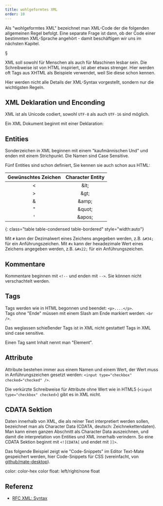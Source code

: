 ```yaml
---
title: wohlgeformtes XML
order: 10
---
```


Als "wohlgeformtes XML" bezeichnet man XML-Code der
die folgenden allgemeinen Regel befolgt. Eine separate
Frage ist dann, ob der Code einer bestimmten XML-Sprache
angehört - damit beschäftigen wir uns im nächsten Kapitel.

§

XML soll sowohl für Menschen als auch für Maschinen lesbar sein.
Die Schreibweise ist von HTML inspiriert, ist aber etwas strenger.
Hier werden oft Tags aus XHTML als Beispiele verwendet, weil Sie
diese schon kennen.

Hier werden nicht alle Details der XML-Syntax vorgestellt,
sondern nur die wichtigsten Regeln.

## XML Deklaration und Enconding

XML ist als Unicode codiert, sowohl `UTF-8` als auch `UTF-16`
sind möglich.  

Ein XML Dokument beginnt mit einer Deklaration:

<xml>
<?xml version="1.0" encoding="UTF-8" ?>
</xml>


## Entities

Sonderzeichen in XML beginnen mit einem "kaufmännischen Und" und enden
mit einem Strichpunkt. Die Namen sind Case Sensitive. 

Fünf Entities sind schon definiert, Sie kennen sie auch
schon aus HTML:

|Gewünschtes Zeichen | Character Entity|
|:--------:|:-------:|
| &lt;                 | &amp;lt;  |
| &gt;                 | &amp;gt;  |
| &amp;                 | &amp;amp; |
| "                 | &amp;quot;  |
| '                 | &amp;apos;  |
{: class="table table-condensed table-bordered" style="width:auto"}


Mit `#` kann der Dezimalwert eines Zeichens angegeben werden, z.B. `&#34;`
für ein Anführungszeichen. Mit `#x` kann der hexadezimale Wert eines Zeichens
angegeben werden, z.B. `&#x22;` für ein Anführungszeichen.

## Kommentare

Kommentare beginnen mit `<!--` und enden mit `-->`. Sie können nicht
verschachtelt werden.

<xml caption="Kommentar darf Code enthalten">
<!-- no need to escape <code> & such in comments -->
</xml>

## Tags

Tags werden wie in HTML begonnen und beendet: `<p>....</p>`.  
Tags ohne "Ende" müssen mit einem Slash am Ende
markiert werden: `<br />`.

Das weglassen schießender Tags ist in XML nicht gestattet!
Tags in XML sind case sensitive.

Einen Tag samt Inhalt nennt man "Element".

## Attribute

Attribute bestehen immer aus einem Namen und einem Wert, der Wert muss
in Anführungszeichen gesetzt werden: `<input type="checkbox" checked="checked" />`.

Die verkürzte Schreibweise für Attribute ohne Wert wie in HTML5 (`<input type="checkbox" checked>`) 
gibt es in XML nicht. 

## CDATA Sektion

Daten innerhalb von XML, die als reiner Text interpretiert
werden sollen, bezeichnet man als Character Data (CDATA, deutsch: Zeichnekettendaten).
Man kann einen ganzen Abschnitt als Character Data auszeichnen,
und damit die interpretation von Entities und XML innerhalb verindern.
So eine CDATA Sektion beginnt mit `<![CDATA[` und endet mit `]]>`.

Das folgende Beispiel zeigt wie "Code-Snippets" im Editor
Text-Mate gespeichert werden, hier Code-Snippets für CSS
(vereinfacht, von [github/mate-desktop](https://github.com/mate-desktop/mate-text-editor/blob/master/plugins/snippets/data/php.xml)).

<xml caption="Code-Snippets für den Editor text-mate">
<?xml version="1.0" encoding="UTF-8"?>
<snippets language="CSS">
  <snippet id="color">
    <text><![CDATA[color: #DDD;]]></text>
    <description>color: color-hex</description>
    <tag>color</tag>
  </snippet>
  <snippet id="float">
    <text><![CDATA[float: left;]]></text>
    <description>float: left/right/none</description>
    <tag>float</tag>
  </snippet>
</snippets>
</xml>


## Referenz

* [RFC XML: Syntax](http://www.w3.org/TR/REC-xml/#syntax)


